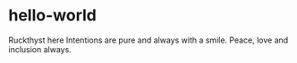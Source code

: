 # hello-world

Ruckthyst here
Intentions are pure and always with a smile. Peace, love and inclusion always.
